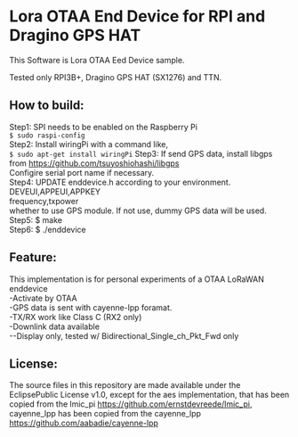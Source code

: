 Lora OTAA End Device for RPI and Dragino GPS HAT
====================================================

This Software is Lora OTAA Eed Device sample.

Tested only RPI3B+, Dragino GPS HAT (SX1276) and TTN.  

How to build:
-----------
Step1: SPI needs to be enabled on the Raspberry Pi  
    `$ sudo raspi-config`  
Step2: Install wiringPi with a command like,  
    `$ sudo apt-get install wiringPi`
Step3: If send GPS data, install libgps from https://github.com/tsuyoshiohashi/libgps  
    Configire serial port name if necessary.  
Step4: UPDATE enddevice.h according to your environment.    
    DEVEUI,APPEUI,APPKEY  
    frequency,txpower  
    whether to use GPS module. If not use, dummy GPS data will be used.  
Step5: $ make    
Step6: $ ./enddevice  

Feature:
-----------
This implementation is for personal experiments of a OTAA LoRaWAN enddevice  
 -Activate by OTAA  
 -GPS data is sent with cayenne-lpp foramat.    
 -TX/RX work like Class C (RX2 only)  
 -Downlink data available  
    --Display only, tested w/ Bidirectional_Single_ch_Pkt_Fwd only  

License:
-----------
The source files in this repository are made available under the EclipsePublic License v1.0, except for the aes implementation, that has been copied from the lmic_pi https://github.com/ernstdevreede/lmic_pi, 
cayenne_lpp has been copied from the cayenne_lpp https://github.com/aabadie/cayenne-lpp  

